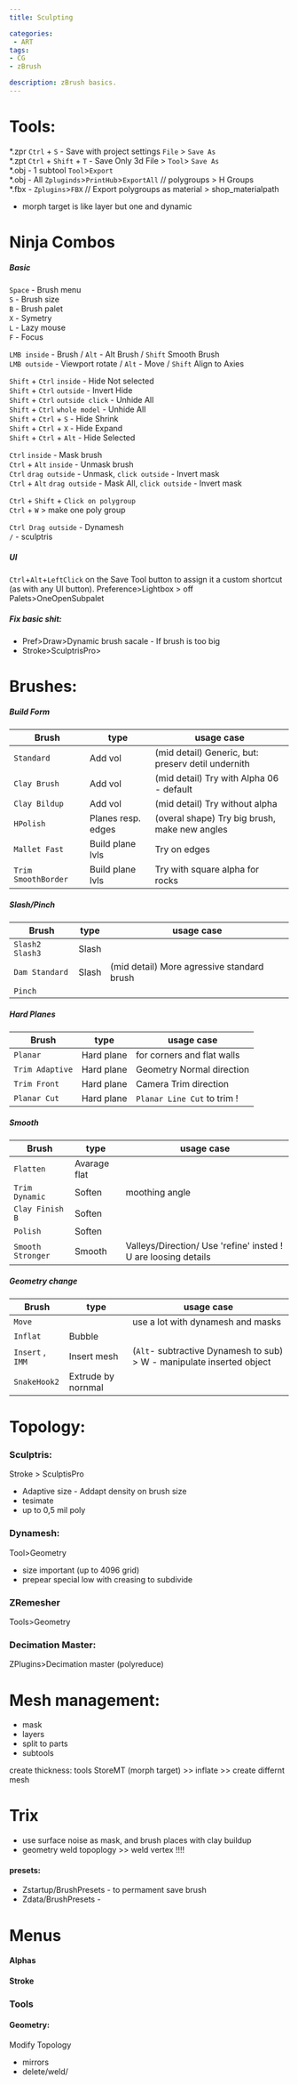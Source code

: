 ```yaml
---
title: Sculpting

categories:
 - ART
tags:
- CG
- zBrush

description: zBrush basics.
---
```




# Tools:
*.zpr `Ctrl` + `S` - Save with project settings `File` > `Save As`  
*.zpt `Ctrl` + `Shift` + `T` - Save Only 3d File > `Tool`> `Save As`    
*.obj - 1 subtool  `Tool`>`Export`   
*.obj - All `Zpluginds`>`PrintHub`>`ExportAll`   // polygroups > H Groups  
*.fbx - `Zplugins`>`FBX`  // Export polygroups as material > shop_materialpath  


- morph target is like layer but one and dynamic  

# Ninja Combos

##### Basic
`Space` - Brush menu   
`S` - Brush size    
`B` - Brush palet  
`X` - Symetry     
`L` - Lazy mouse  
`F` - Focus

`LMB inside` - Brush / `Alt` - Alt Brush / `Shift` Smooth Brush        
`LMB outside` - Viewport rotate / `Alt` - Move  / `Shift` Align to Axies    

`Shift` + `Ctrl` `inside` - Hide Not selected   
`Shift` + `Ctrl` `outside` - Invert Hide  
`Shift` + `Ctrl` `outside click` - Unhide All  
`Shift` + `Ctrl` `whole model` - Unhide All   
`Shift` + `Ctrl` + `S` - Hide Shrink    
`Shift` + `Ctrl` + `X` - Hide Expand   
`Shift` + `Ctrl` + `Alt` - Hide Selected    

`Ctrl` `inside` - Mask brush  
`Ctrl` + `Alt` `inside` - Unmask brush     
`Ctrl` `drag outside` - Unmask, `click outside` - Invert mask  
`Ctrl` + `Alt` `drag outside` - Mask All, `click outside` - Invert mask   



`Ctrl` +  `Shift` + `Click on polygroup`  
`Ctrl` + `W` > make one poly group    




`Ctrl Drag outside` - Dynamesh   
`/` - sculptris  


##### UI
`Ctrl`+`Alt`+`LeftClick` on the Save Tool button to assign it a custom shortcut (as with any UI button).
Preference>Lightbox > off  
Palets>OneOpenSubpalet  

##### Fix basic shit:

- Pref>Draw>Dynamic brush sacale - If brush is too big  
- Stroke>SculptrisPro>  


# Brushes:


##### Build Form

Brush | type | usage case |
--- | --- | --- |
`Standard`|  Add vol |  (mid detail) Generic, but: preserv detil undernith
`Clay Brush`| Add vol |  (mid detail) Try with Alpha 06 - default
`Clay Bildup`| Add vol  |  (mid detail) Try without alpha
`HPolish`| Planes resp. edges | (overal shape) Try big brush, make new angles
`Mallet Fast`| Build plane lvls | Try on edges
`Trim SmoothBorder`| Build plane lvls | Try with square alpha for rocks

##### Slash/Pinch

 Brush | type | usage case |
 --- | --- | --- |
`Slash2` `Slash3` | Slash |    
`Dam Standard` | Slash | (mid detail)  More agressive standard brush   
`Pinch`|  

##### Hard Planes

 Brush | type | usage case |
 --- | --- | --- |
`Planar`| Hard plane | for corners and flat walls     
`Trim Adaptive`| Hard plane | Geometry Normal direction   
`Trim Front`| Hard plane | Camera Trim direction
`Planar Cut`| Hard plane |  `Planar Line Cut` to trim !


##### Smooth

Brush | type | usage case |
--- | --- | --- |
`Flatten`| Avarage flat |
`Trim Dynamic`| Soften | moothing angle    
`Clay Finish B`| Soften |
`Polish` | Soften |   
`Smooth Stronger`| Smooth | Valleys/Direction/  Use 'refine' insted ! U are loosing details   

##### Geometry change

Brush | type | usage case |
--- | --- | --- |
`Move` | | use a lot with dynamesh and masks |  
`Inflat`|Bubble    
`Insert` , `IMM`| Insert mesh | (`Alt`- subtractive Dynamesh to sub) > W - manipulate inserted object   
`SnakeHook2` | Extrude by nornmal |



# Topology:  

### Sculptris:     
Stroke > SculptisPro
- Adaptive size - Addapt density on brush size  
- tesimate  
- up to 0,5 mil poly  

### Dynamesh:   
Tool>Geometry
- size important (up to 4096 grid)  
- prepear special low with creasing to subdivide

### ZRemesher
Tools>Geometry  
### Decimation Master:  
ZPlugins>Decimation master (polyreduce)

# Mesh management:

- mask   
- layers   
- split to parts  
- subtools  


create thickness: tools StoreMT (morph target) >> inflate >> create differnt mesh  



# Trix
- use surface noise as mask, and brush places with clay buildup    
- geometry weld topoplogy >> weld vertex !!!!

#### presets:

- Zstartup/BrushPresets - to permament save brush   
- Zdata/BrushPresets -


# Menus

#### Alphas
#### Stroke
### Tools
#### Geometry:
Modify Topology   
- mirrors
- delete/weld/

